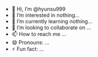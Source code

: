- 👋 Hi, I’m @hyunsu999
- 👀 I’m interested in nothing...
- 🌱 I’m currently learning nothing...
- 💞️ I’m looking to collaborate on ...
- 📫 How to reach me ...
- 😄 Pronouns: ...
- ⚡ Fun fact: ...

<!---
hyunsu999/hyunsu999 is a ✨ special ✨ repository because its `README.md` (this file) appears on your GitHub profile.
You can click the Preview link to take a look at your changes.
--->
